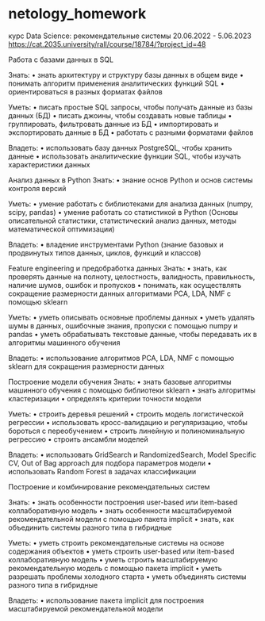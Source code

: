 # netology_homework
курс Data Science: рекомендательные системы 20.06.2022 - 5.06.2023
https://cat.2035.university/rall/course/18784/?project_id=48

Работа с базами данных в SQL

Знать:
• знать архитектуру и структуру базы данных в общем виде
• понимать алгоритм применения аналитических функций SQL
• ориентироваться в разных форматах файлов

Уметь:
• писать простые SQL запросы, чтобы получать данные из базы данных (БД)
• писать джоины, чтобы создавать новые таблицы
• группировать, фильтровать данные из БД
• импортировать и экспортировать данные в БД
• работать с разными форматами файлов

Владеть:
• использовать базу данных PostgreSQL, чтобы хранить данные
• использовать аналитические функции SQL, чтобы изучать характеристики данных

Анализ данных в Python
Знать:
• знание основ Python и основ системы контроля версий

Уметь:
• умение работать с библиотеками для анализа данных (numpy, scipy, pandas)
• умение работать со статистикой в Python (Основы описательной статистики, статистический анализ данных, методы математической оптимизации)

Владеть:
• владение инструментами Python (знание базовых и продвинутых типов данных, циклов, функций и классов)

Feature engineering и предобработка данных
Знать:
• знать, как проверять данные на полноту, целостность, валидность, правильность, наличие шумов, ошибок и пропусков
• понимать, как осуществлять сокращение размерности данных алгоритмами PCA, LDA, NMF с помощью sklearn

Уметь:
• уметь описывать основные проблемы данных
• уметь удалять шумы в данных, ошибочные знания, пропуски с помощью numpy и pandas
• уметь обрабатывать текстовые данные, чтобы передавать их в алгоритмы машинного обучения

Владеть:
• использование алгоритмов PCA, LDA, NMF с помощью sklearn для сокращения размерности данных

Построение модели обучения
Знать:
• знать базовые алгоритмы машинного обучения с помощью библиотеки sklearn
• знать алгоритмы кластеризации
• определять критерии точности модели

Уметь:
• строить деревья решений
• строить модель логистической регрессии
• использовать кросс-валидацию и регуляризацию, чтобы бороться с переобучением
• строить линейную и полиноминальную регрессию
• строить ансамбли моделей

Владеть:
• использовать GridSearch и RandomizedSearch, Model Specific CV, Out of Bag approach для подбора параметров модели
• использовать Random Forest в задачах классификации


Построение и комбинирование рекомендательных систем

Знать:
• знать особенности построения user-based или item-based коллаборативную модель
• знать особенности масштабируемой рекомендательной модели с помощью пакета implicit
• знать, как объединить системы разного типа в гибридные

Уметь:
• уметь строить рекомендательные системы на основе содержания объектов
• уметь строить user-based или item-based коллаборативную модель
• уметь строить масштабируемую рекомендательную модель с помощью пакета implicit
• уметь разрешать проблемы холодного старта
• уметь объединять системы разного типа в гибридные

Владеть:
• использование пакета implicit для построения масштабируемой рекомендательной модели


